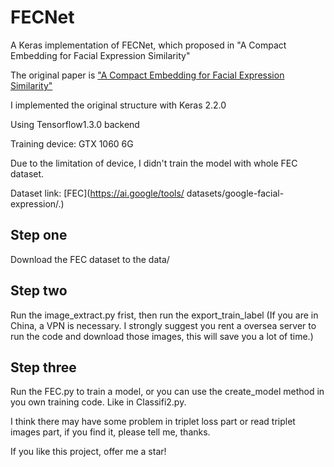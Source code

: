 # FECNet
A Keras implementation of FECNet, which proposed in "A Compact Embedding for Facial Expression Similarity"



The original paper is ["A Compact Embedding for Facial Expression Similarity"](https://arxiv.org/abs/1811.11283v)



I implemented the original structure with Keras 2.2.0

Using Tensorflow1.3.0 backend



Training device: GTX 1060 6G



Due to the limitation of device, I didn't train the model with whole FEC dataset.



Dataset link: [FEC](https://ai.google/tools/
datasets/google-facial-expression/.)


## Step one
Download the FEC dataset to the data/

## Step two
Run the image_extract.py frist, then run the export_train_label
(If you are in China, a VPN is necessary. I strongly suggest you rent a oversea server to run the code and download those images, this will save you a lot of time.)

## Step three
Run the FEC.py to train a model, or you can use the create_model method in you own training code. Like in Classifi2.py.




I think there may have some problem in triplet loss part or read triplet images part, if you find it, please tell me, thanks.



If you like this project, offer me a star!


